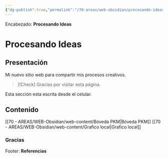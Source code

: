 ```yaml
---
{"dg-publish":true,"permalink":"/70-areas/web-obsidian/procesando-ideas/","tags":"gardenEntry","dgShowLocalGraph":true}
---
```



<div class="transclusion internal-embed is-loaded"><div class="markdown-embed">



Encabezado: **Procesando Ideas**

</div></div>


# Procesando Ideas

## Presentación
Mi nuevo sitio web para compartir mis procesos creativos.

>[!Check] Gracias por visitar esta página.

Esta sección esta escrita desde el celular.

## Contenido

[[70 - AREAS/WEB-Obsidian/web-content/Bóveda PKM\|Bóveda PKM]]
[[70 - AREAS/WEB-Obsidian/web-content/Grafico local\|Grafico local]]

### Gracias


<div class="transclusion internal-embed is-loaded"><div class="markdown-embed">



Footer: **Referencias**

</div></div>
